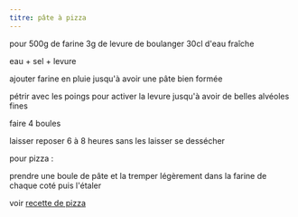 ```yaml
---
titre: pâte à pizza
---
```


pour 500g de farine
3g de levure de boulanger
30cl d'eau fraîche

eau + sel + levure

ajouter farine en pluie jusqu'à avoir une pâte bien formée

pétrir avec les poings pour activer la levure
jusqu'à avoir de belles alvéoles fines

faire 4 boules

laisser reposer 6 à 8 heures sans les laisser se dessécher

pour pizza :

prendre une boule de pâte et la tremper légèrement dans la farine de chaque coté puis l'étaler

voir [recette de pizza]()
